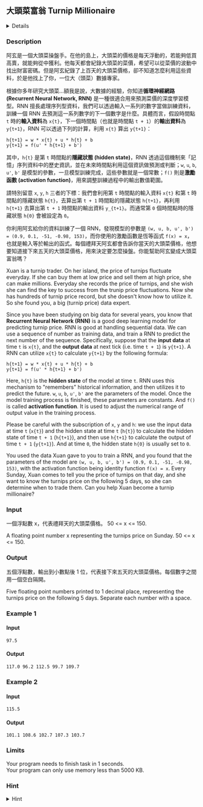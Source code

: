 ## 大頭菜富翁 Turnip Millionaire
<details>
<summary>Details</summary>

Level: Hard  
Tags: Expression, Loop  
Problem ID: [LH36b7bmUxyQ](https://ckj.imslab.org/#/problems/LH36b7bmUxyQ)  
</details>

### Description
阿玄是一個大頭菜操盤手。在他的島上，大頭菜的價格是每天浮動的，若能夠低買高賣，就能夠從中獲利。他每天都會紀錄大頭菜的菜價，希望可以從菜價的波動中找出財富密碼。但是阿玄紀錄了上百天的大頭菜價格，卻不知道怎麼利用這些資料，於是他找上了你，一位大（頭菜）數據專家。

根據你多年研究大頭菜...額我是說，大數據的經驗，你知道**循環神經網路 (Recurrent Neural Network, RNN)** 是一種很適合用來預測菜價的深度學習模型。RNN 擅長處理序列型資料，我們可以透過輸入一系列的數字當做訓練資料，訓練一個 RNN 去預測這一系列數字的下一個數字是什麼。具體而言，假設時間點 `t` 時的**輸入資料**為 `x{t}`，下一個時間點（也就是時間點 `t + 1`）的**輸出資料**為 `y{t+1}`，RNN 可以透過下列的計算，利用 `x{t}` 算出 `y{t+1}`：


```
h{t+1} = w * x{t} + u * h{t} + b
y{t+1} = f(u' * h{t+1} + b')
```
其中，`h{t}` 是第 `t` 時間點的**隱藏狀態 (hidden state)**，RNN 透過這個機制來「記憶」序列資料中的歷史資訊，並在未來時間點利用這個資訊做預測或判斷；`w`, `u`, `b`, `u'`, `b'` 是模型的參數，一旦模型訓練完成，這些參數就是一個常數；`f()` 則是**激勵函數 (activation function)**，用來調整訓練過程中的輸出數值範圍。

請特別留意 `x`, `y`, `h` 三者的下標：我們會利用第 `t` 時間點的輸入資料 `x{t}` 和第 `t` 時間點的隱藏狀態 `h{t}`，去算出第 `t + 1` 時間點的隱藏狀態 `h{t+1}`，再利用 `h{t+1}` 去算出第 `t + 1` 時間點的輸出資料 `y_{t+1}`。而通常第 `0` 個時間點時的隱藏狀態 `h{0}` 會被設定為 `0`。

你利用阿玄給你的資料訓練了一個 RNN，發現模型的參數是 `(w, u, b, u', b') = (0.9, 0.1, -51, -0.98, 153)`，而你使用的激勵函數是恆等函式 `f(x) = x`，也就是輸入等於輸出的函式。每個禮拜天阿玄都會告訴你當天的大頭菜價格，他想要知道接下來五天的大頭菜價格，用來決定要怎麼操盤。你能幫助阿玄變成大頭菜富翁嗎？

Xuan is a turnip trader. On her island, the price of turnips fluctuate everyday. If she can buy them at low price and sell them at high price, she can make millions. Everyday she records the price of turnips, and she wish she can find the key to success from the trunip price fluctuations. Now she has hundreds of turnip price record, but she doesn't know how to utilize it. So she found you, a big (turnip price) data expert.

Since you have been studying on big data for several years, you know that **Recurrent Neural Network (RNN)** is a good deep learning model for predicting turnip price. RNN is good at handling sequential data. We can use a sequence of number as training data, and train a RNN to predict the next number of the sequence. Specifically, suppose that the **input data** at time `t` is `x{t}`, and the **output data** at next tick (i.e. time `t + 1`) is `y{t+1}`. A RNN can utilize `x{t}` to calculate `y{t+1}` by the following formula:


```
h{t+1} = w * x{t} + u * h{t} + b
y{t+1} = f(u' * h{t+1} + b')
```
Here, `h{t}` is the **hidden state** of the model at time `t`. RNN uses this mechanism to "remembers" historical information, and then utilizes it to predict the future. `w`, `u`, `b`, `u'`, `b'` are the parameters of the model. Once the model training process is finished, these parameters are constants. And `f()` is called **activation function**. It is used to adjust the numerical range of output value in the training process.

Please be careful with the subscription of `x`, `y` and `h`: we use the input data at time `t` (`x{t}`) and the hidden state at time `t` (`h{t}`) to calculate the hidden state of time `t + 1` (`h{t+1}`), and then use `h{t+1}` to calculate the output of time `t + 1` (`y{t+1}`). And at time `0`, the hidden state `h{0}` is usually set to `0`.

You used the data Xuan gave to you to train a RNN, and you found that the parameters of the model are `(w, u, b, u', b') = (0.9, 0.1, -51, -0.98, 153)`, with the activation function being identity function `f(x) = x`. Every Sunday, Xuan comes to tell you the price of turnips on that day, and she want to know the turnips price on the following 5 days, so she can determine when to trade them. Can you help Xuan become a turnip millionaire?


### Input
一個浮點數 x，代表禮拜天的大頭菜價格。 50 <= x <= 150.
A floating point number x representing the turnips price on Sunday. 50 <= x <= 150.
### Output
五個浮點數，輸出到小數點後 1 位，代表接下來五天的大頭菜價格。每個數字之間用一個空白隔開。
Five floating point numbers printed to 1 decimal place, representing the turnips price on the following 5 days. Separate each number with a space.

### Example 1
#### Input
```
97.5
```
#### Output
```
117.0 96.2 112.5 99.7 109.7 
```

### Example 2
#### Input
```
115.5
```
#### Output
```
101.1 108.6 102.7 107.3 103.7 
```

### Limits
Your program needs to finish task in 1 seconds.  
Your program can only use memory less than 5000 KB.  

### Hint
<details>
<summary>Hint</summary>
如果禮拜天的價格可以預測禮拜一的價格，那禮拜二的價格要用什麼來預測呢？ The price on Sunday can be used to predict the price on Monday. Then what should we use if we want to predict the price on Tuesday?
</details>
